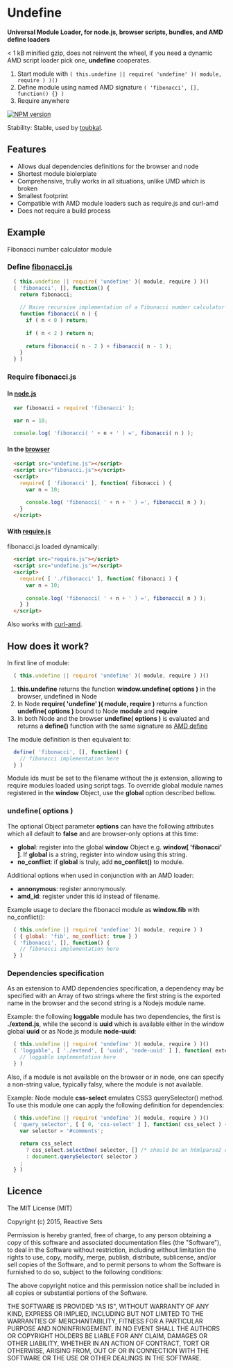 # Undefine

**Universal Module Loader, for node.js, browser scripts, bundles, and AMD define loaders**

< 1 kB minified gzip, does not reinvent the wheel, if you need a dynamic AMD script loader pick one, **undefine** cooperates.

1. Start module with ```( this.undefine || require( 'undefine' )( module, require ) )()```
2. Define module using named AMD signature ```( 'fibonacci', [], function() {} )```
3. Require anywhere

[![NPM version](https://badge.fury.io/js/undefine.png)](http://badge.fury.io/js/undefine)

Stability: Stable, used by [toubkal](https://github.com/ReactiveSets/toubkal).

## Features

- Allows dual dependencies definitions for the browser and node
- Shortest module biolerplate
- Comprehensive, trully works in all situations, unlike UMD which is broken
- Smallest footprint
- Compatible with AMD module loaders such as require.js and curl-amd
- Does not require a build process

## Example

Fibonacci number calculator module

### Define [fibonacci.js](test/fibonacci.js)

```javascript
  ( this.undefine || require( 'undefine' )( module, require ) )()
  ( 'fibonacci', [], function() {
    return fibonacci;
    
    // Naive recursive implementation of a Fibonacci number calculator
    function fibonacci( n ) {
      if ( n < 0 ) return;
      
      if ( n < 2 ) return n;
      
      return fibonacci( n - 2 ) + fibonacci( n - 1 );
    }
  } )
```

### Require fibonacci.js

#### In [node.js](test/for_node.js)

```javascript
  var fibonacci = require( 'fibonacci' );

  var n = 10;

  console.log( 'fibonacci( ' + n + ' ) =', fibonacci( n ) );
```

#### In the [browser](test/index.html)

```html
  <script src="undefine.js"></script>
  <script src="fibonacci.js"></script>
  <script>
    require( [ 'fibonacci' ], function( fibonacci ) {
      var n = 10;
      
      console.log( 'fibonacci( ' + n + ' ) =', fibonacci( n ) );
    }
  </script>
```

#### With [require.js](test/require.html)

fibonacci.js loaded dynamically:

```html
  <script src="require.js"></script>
  <script src="undefine.js"></script>
  <script>
    require( [ './fibonacci' ], function( fibonacci ) {
      var n = 10;
      
      console.log( 'fibonacci( ' + n + ' ) =', fibonacci( n ) );
    } )
  </script>
```

Also works with [curl-amd](test/curl.html).

## How does it work?

In first line of module:

```javascript
  ( this.undefine || require( 'undefine' )( module, require ) )()
```

1. **this.undefine** returns the function **window.undefine( options )** in the browser,
undefined in Node
2. In Node **require( 'undefine' )( module, require )** returns a function
**undefine( options )** bound to Node **module** and **require**
3. In both Node and the browser **undefine( options )** is evaluated and
returns a **define()** function with the same signature as
[AMD define](https://github.com/amdjs/amdjs-api/wiki/AMD)

The module definition is then equivalent to:

```javascript
  define( 'fibonacci', [], function() {
    // fibonacci implementation here
  } )
```

Module ids must be set to the filename without the js extension, allowing to require
modules loaded using script tags. To override global module names registered in the
**window** Object, use the **global** option described bellow.

### undefine( options )

The optional Object parameter **options** can have the following attributes which
all default to **false** and are browser-only options at this time:

- **global**: register into the global **window** Object e.g. **window[ 'fibonacci' ]**.
If **global** is a string, register into window using this string.
- **no_conflict**: if **global** is truly, add **no_conflict()** to module.

Additional options when used in conjunction with an AMD loader:
- **annonymous**: register annonymously.
- **amd_id**: register under this id instead of filename.

Example usage to declare the fibonacci module as **window.fib** with no_conflict():

```javascript
  ( this.undefine || require( 'undefine' )( module, require ) )
  ( { global: 'fib', no_conflict: true } )
  ( 'fibonacci', [], function() {
    // fibonacci implementation here
  } )
```
### Dependencies specification

As an extension to AMD dependencies specification, a dependency may be specified with
an Array of two strings where the first string is the exported name in the browser and
the second string is a Nodejs module name.

Example: the following **loggable** module has two dependencies, the first is
**./extend.js**, while the second is **uuid** which is available either in the window
global **uuid** or as Node.js module **node-uuid**:

```javascript
  ( this.undefine || require( 'undefine' )( module, require ) )()
  ( 'loggable', [ './extend', [ 'uuid', 'node-uuid' ] ], function( extend, uuid ) {
    // loggable implementation here
  } )
```

Also, if a module is not available on the browser or in node, one can specify a non-string
value, typically falsy, where the module is not available.

Example: Node module **css-select** emulates CSS3 querySelector() method. To use this module
one can apply the following definition for dependencies:

```javascript
  ( this.undefine || require( 'undefine' )( module, require ) )()
  ( 'query_selector', [ [ 0, 'css-select' ] ], function( css_select ) {
    var selector = '#comments';
    
    return css_select
      ? css_select.selectOne( selector, [] /* should be an htmlparse2 document or element */ )
      : document.querySelector( selector )
    ;
  } )
```

## Licence

  The MIT License (MIT)

  Copyright (c) 2015, Reactive Sets

  Permission is hereby granted, free of charge, to any person obtaining a copy
  of this software and associated documentation files (the "Software"), to deal
  in the Software without restriction, including without limitation the rights
  to use, copy, modify, merge, publish, distribute, sublicense, and/or sell
  copies of the Software, and to permit persons to whom the Software is
  furnished to do so, subject to the following conditions:

  The above copyright notice and this permission notice shall be included in all
  copies or substantial portions of the Software.

  THE SOFTWARE IS PROVIDED "AS IS", WITHOUT WARRANTY OF ANY KIND, EXPRESS OR
  IMPLIED, INCLUDING BUT NOT LIMITED TO THE WARRANTIES OF MERCHANTABILITY,
  FITNESS FOR A PARTICULAR PURPOSE AND NONINFRINGEMENT. IN NO EVENT SHALL THE
  AUTHORS OR COPYRIGHT HOLDERS BE LIABLE FOR ANY CLAIM, DAMAGES OR OTHER
  LIABILITY, WHETHER IN AN ACTION OF CONTRACT, TORT OR OTHERWISE, ARISING FROM,
  OUT OF OR IN CONNECTION WITH THE SOFTWARE OR THE USE OR OTHER DEALINGS IN THE
  SOFTWARE.
